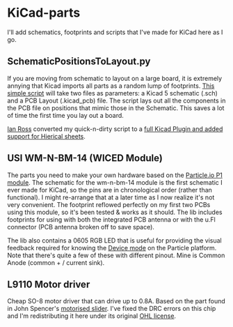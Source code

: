 # KiCad-parts
I'll add schematics, footprints and scripts that I've made for KiCad here as I go.

## SchematicPositionsToLayout.py
If you are moving from schematic to layout on a large board, it is extremely annying that Kicad imports all parts as a random lump of footprints. [This simple script](plugins/SchematicPositionsToLayout.py) will take two files as parameters: a Kicad 5 schematic (.sch) and a PCB Layout (.kicad_pcb) file. The script lays out all the components in the PCB file on positions that mimic those in the Schematic. This saves a lot of time the first time you lay out a board.

[Ian Ross](https://github.com/ian-ross) converted my quick-n-dirty script to a [full Kicad Plugin and added support for Hierical sheets](https://github.com/ian-ross/kicad-plugins).

## USI WM-N-BM-14 (WICED Module)
The parts you need to make your own hardware based on the [Particle.io P1 module](https://docs.particle.io/datasheets/p1-datasheet/). The schematic for the wm-n-bm-14 module is the first schematic I ever made for KiCad, so the pins are in chronological order (rather than functional). I might re-arrange that at a later time as I now realize it's not very convenient. The footprint reflowed perfectly on my first two PCBs using this module, so it's been tested & works as it should. The lib includes footprints for using with both the integrated PCB antenna or with the u.Fl connector (PCB antenna broken off to save space).

The lib also contains a 0605 RGB LED that is useful for providing the visual feedback required for knowing the [Device mode](https://docs.particle.io/guide/getting-started/modes/photon/) on the Particle platform. Note that there's quite a few of these with different pinout. Mine is Common Anode (common + / current sink).

## L9110 Motor driver
Cheap SO-8 motor driver that can drive up to 0.8A. Based on the part found in John Spencer's [motorised slider](https://github.com/mage0r/RSA0N11M9A0J_motorised_slider). I've fixed the DRC errors on this chip and I'm redistributing it here under its original [OHL license](http://www.tapr.org/OHL).

